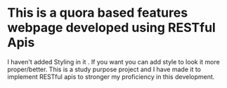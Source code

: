 # This is a quora based features webpage developed using RESTful Apis

I haven't added Styling in it . If you want you can add style to look it more proper/better.
This is a study purpose project and I have made it to implement RESTful apis to stronger my proficiency in this development.
